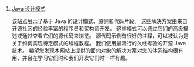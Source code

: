 1. [Java 设计模式](https://java-design-patterns.com/)

   该站点展示了基于 Java 的设计模式、原则和代码片段。 这些解决方案由来自开源社区的经验丰富的程序员和架构师开发。 这些模式可以通过它们的高级描述或通过查看它们的源代码来浏览。 源代码示例有很好的注释，可以被认为是关于如何实现特定模式的编程教程。 我们使用最流行的久经考验的开源 Java 技术。 希望您发现本网站上提供的面向对象的解决方案对您的体系结构很有用，并且在学习它们时和我们开发它们时一样有趣。

‍
